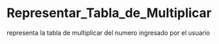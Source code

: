 # Representar_Tabla_de_Multiplicar
representa la tabla de multiplicar del numero ingresado por el usuario
